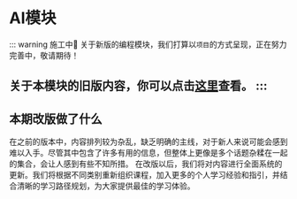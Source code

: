 # AI模块

::: warning 施工中🚧
关于新版的编程模块，我们打算以`项目`的方式呈现，正在努力完善中，敬请期待！

关于本模块的旧版内容，你可以点击[这里](/2023旧版内容/旧版内容索引)查看。
:::
---
## 本期改版做了什么
在之前的版本中，内容排列较为杂乱，缺乏明确的主线，对于新人来说可能会感到难以入手。尽管其中包含了许多有用的信息，但整体上更像是多个话题杂糅在一起的集合，会让人感到有些不知所措。
在改版以后，我们将对内容进行全面系统的更新。我们将根据不同类别重新组织课程，加入更多的个人学习经验和指引，并结合清晰的学习路径规划，为大家提供最佳的学习体验。
